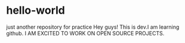 # hello-world
just another repository for practice
Hey guys!
This is dev.I am learning github.
I AM EXCITED TO WORK ON OPEN SOURCE PROJECTS.
